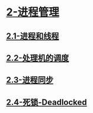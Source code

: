 # [2-进程管理](./README.md)

## [2.1-进程和线程](./2.1-进程和线程/README.md)

## [2.2-处理机的调度](./2.2-处理机的调度/README.md)

## [2.3-进程同步](./2.3-进程同步/README.md)

## [2.4-死锁-Deadlocked](./2.4-死锁-Deadlocked/README.md)